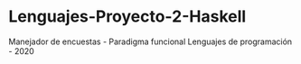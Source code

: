 # Lenguajes-Proyecto-2-Haskell
Manejador de encuestas - Paradigma funcional
Lenguajes de programación - 2020
